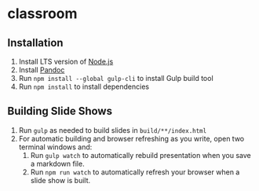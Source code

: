 # classroom

## Installation

1. Install LTS version of [Node.js](https://nodejs.org/)
2. Install [Pandoc](https://pandoc.org/installing.html)
3. Run `npm install --global gulp-cli` to install Gulp build tool
4. Run `npm install` to install dependencies

## Building Slide Shows

1. Run `gulp` as needed to build slides in `build/**/index.html`
2. For automatic building and browser refreshing as you write, open two terminal windows and:
   1. Run `gulp watch` to automatically rebuild presentation when you save a markdown file.
   2. Run `npm run watch` to automatically refresh your browser when a slide show is built.
